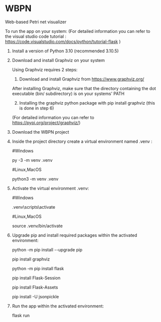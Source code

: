 # WBPN
Web-based Petri net visualizer 

To run the app on your system:
(For detailed information you can refer to the visual studio code tutorial :
https://code.visualstudio.com/docs/python/tutorial-flask )

1) Install a version of Python 3.10 (recommended 3.10.5)
2) Download and install Graphviz on your system 

   Using Graphviz requires 2 steps:
   
   1) Download and install Graphviz from https://www.graphviz.org/
   
   After installing Graphviz, make sure that the directory containing the dot executable (bin/ subdirectory) is on your systems' PATH 
   
   2) Installing the graphviz python package with pip install graphviz (this is done in step 6)
   
   (For detailed information you can refer to https://pypi.org/project/graphviz/)

3) Download the WBPN project
4) Inside the project directory create a virtual environment named .venv :

   #Windows
   
   py -3 -m venv .venv
   
   #Linux,MacOS
   
   python3 -m venv .venv
   
5) Activate the virtual environment .venv:

   #Windows
   
    .venv\scripts\activate
    
   #Linux,MacOS
   
    source .venv/bin/activate
    
6) Upgrade pip and install required packages within the activated environment:

   python -m pip install --upgrade pip
   
   pip install graphviz
   
   python -m pip install flask
   
   pip install Flask-Session
   
   pip install Flask-Assets
   
   pip install -U jsonpickle
   
7) Run the app within the activated environment:
   
   flask run

  

